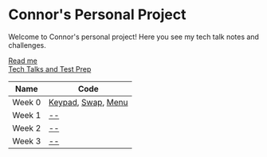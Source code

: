 # Connor's Personal Project
Welcome to Connor's personal project! Here you see my tech talk notes and challenges.

[Read me](README) \
[Tech Talks and Test Prep](testpreps&talks.md)


| Name             | Code                                                                                                      |
| ---------------- | --------------- |
| Week 0 | [Keypad](https://github.com/cwang999/connor_personal_proj/blob/main/keypad.py), [Swap](https://github.com/cwang999/connor_personal_proj/blob/main/swap.py), [Menu](https://github.com/cwang999/connor_personal_proj/blob/main/menu.py) |
| Week 1 | [--]() |
| Week 2 | [--]() |
| Week 3 | [--]() |
